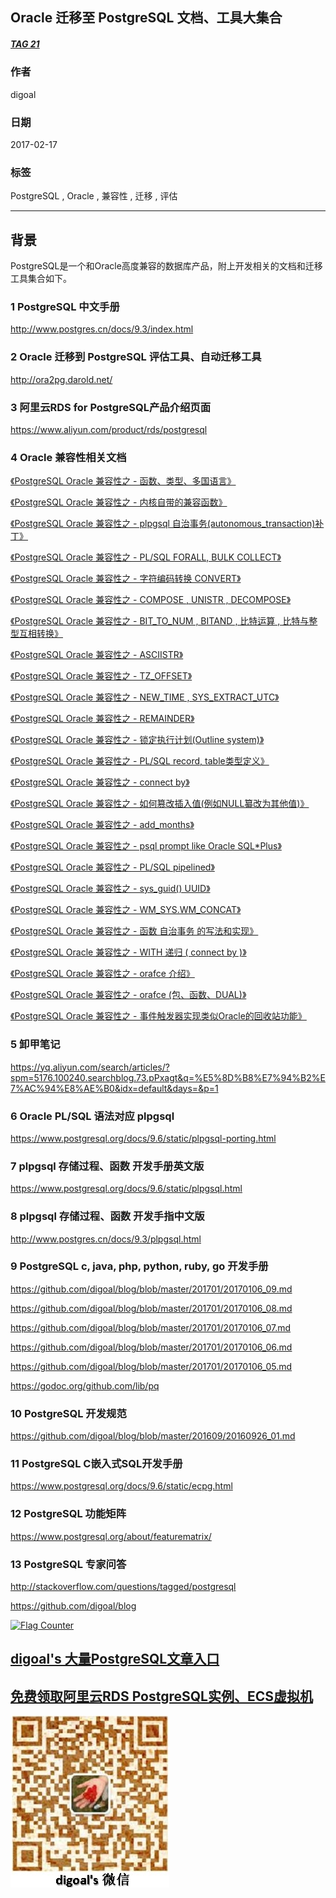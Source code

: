 ## Oracle 迁移至 PostgreSQL 文档、工具大集合   
##### [TAG 21](../class/21.md)
                                       
### 作者                                       
digoal                                        
                                          
### 日期                                        
2017-02-17                                                                   
                                        
### 标签                                                                                                                                                        
PostgreSQL , Oracle , 兼容性 , 迁移 , 评估  
                                      
----                                        
                                      
## 背景                                
PostgreSQL是一个和Oracle高度兼容的数据库产品，附上开发相关的文档和迁移工具集合如下。

### 1 PostgreSQL 中文手册
http://www.postgres.cn/docs/9.3/index.html

### 2 Oracle 迁移到 PostgreSQL 评估工具、自动迁移工具
http://ora2pg.darold.net/

### 3 阿里云RDS for PostgreSQL产品介绍页面
https://www.aliyun.com/product/rds/postgresql

### 4 Oracle 兼容性相关文档
[《PostgreSQL Oracle 兼容性之 - 函数、类型、多国语言》](../201702/20170217_01.md)  

[《PostgreSQL Oracle 兼容性之 - 内核自带的兼容函数》](../201702/20170207_01.md)  

[《PostgreSQL Oracle 兼容性之 - plpgsql 自治事务(autonomous_transaction)补丁》](../201611/20161104_01.md)  

[《PostgreSQL Oracle 兼容性之 - PL/SQL FORALL, BULK COLLECT》](../201610/20161018_04.md)  

[《PostgreSQL Oracle 兼容性之 - 字符编码转换 CONVERT》](../201609/20160921_02.md)  

[《PostgreSQL Oracle 兼容性之 - COMPOSE , UNISTR , DECOMPOSE》](../201609/20160921_01.md)  

[《PostgreSQL Oracle 兼容性之 - BIT_TO_NUM , BITAND , 比特运算 , 比特与整型互相转换》](../201609/20160920_06.md)  

[《PostgreSQL Oracle 兼容性之 - ASCIISTR》](../201609/20160920_05.md)  

[《PostgreSQL Oracle 兼容性之 - TZ_OFFSET》](../201609/20160920_03.md)  

[《PostgreSQL Oracle 兼容性之 - NEW_TIME , SYS_EXTRACT_UTC》](../201609/20160920_02.md)  

[《PostgreSQL Oracle 兼容性之 - REMAINDER》](../201609/20160920_01.md)  

[《PostgreSQL Oracle 兼容性之 - 锁定执行计划(Outline system)》](../201607/20160725_04.md)  

[《PostgreSQL Oracle 兼容性之 - PL/SQL record, table类型定义》](../201607/20160714_01.md)  

[《PostgreSQL Oracle 兼容性之 - connect by》](../201606/20160614_03.md)  

[《PostgreSQL Oracle 兼容性之 - 如何篡改插入值(例如NULL纂改为其他值)》](../201605/20160527_01.md)  

[《PostgreSQL Oracle 兼容性之 - add_months》](../201605/20160507_01.md)  

[《PostgreSQL Oracle 兼容性之 - psql prompt like Oracle SQL*Plus》](../201605/20160503_01.md)  

[《PostgreSQL Oracle 兼容性之 - PL/SQL pipelined》](../201603/20160318_01.md)  

[《PostgreSQL Oracle 兼容性之 - sys_guid() UUID》](../201603/20160315_01.md)  

[《PostgreSQL Oracle 兼容性之 - WM_SYS.WM_CONCAT》](../201602/20160204_01.md)  

[《PostgreSQL Oracle 兼容性之 - 函数 自治事务 的写法和实现》](../201602/20160203_02.md)  

[《PostgreSQL Oracle 兼容性之 - WITH 递归 ( connect by )》](../201512/20151221_02.md)  

[《PostgreSQL Oracle 兼容性之 - orafce 介绍》](../201512/20151221_01.md)  

[《PostgreSQL Oracle 兼容性之 - orafce (包、函数、DUAL)》](../201507/20150703_01.md)  

[《PostgreSQL Oracle 兼容性之 - 事件触发器实现类似Oracle的回收站功能》](../201504/20150429_01.md)

### 5 卸甲笔记
https://yq.aliyun.com/search/articles/?spm=5176.100240.searchblog.73.pPxagt&q=%E5%8D%B8%E7%94%B2%E7%AC%94%E8%AE%B0&idx=default&days=&p=1

### 6 Oracle PL/SQL 语法对应 plpgsql
https://www.postgresql.org/docs/9.6/static/plpgsql-porting.html

### 7 plpgsql 存储过程、函数 开发手册英文版
https://www.postgresql.org/docs/9.6/static/plpgsql.html

### 8 plpgsql 存储过程、函数 开发手指中文版
http://www.postgres.cn/docs/9.3/plpgsql.html

### 9 PostgreSQL c, java, php, python, ruby, go 开发手册
https://github.com/digoal/blog/blob/master/201701/20170106_09.md

https://github.com/digoal/blog/blob/master/201701/20170106_08.md

https://github.com/digoal/blog/blob/master/201701/20170106_07.md

https://github.com/digoal/blog/blob/master/201701/20170106_06.md

https://github.com/digoal/blog/blob/master/201701/20170106_05.md

https://godoc.org/github.com/lib/pq

### 10 PostgreSQL 开发规范
https://github.com/digoal/blog/blob/master/201609/20160926_01.md

### 11 PostgreSQL C嵌入式SQL开发手册
https://www.postgresql.org/docs/9.6/static/ecpg.html

### 12 PostgreSQL 功能矩阵
https://www.postgresql.org/about/featurematrix/

### 13 PostgreSQL 专家问答
http://stackoverflow.com/questions/tagged/postgresql

https://github.com/digoal/blog
          
                                                                                                    
                                                         
  
<a rel="nofollow" href="http://info.flagcounter.com/h9V1"  ><img src="http://s03.flagcounter.com/count/h9V1/bg_FFFFFF/txt_000000/border_CCCCCC/columns_2/maxflags_12/viewers_0/labels_0/pageviews_0/flags_0/"  alt="Flag Counter"  border="0"  ></a>  
  
  
  
  
  
  
## [digoal's 大量PostgreSQL文章入口](https://github.com/digoal/blog/blob/master/README.md "22709685feb7cab07d30f30387f0a9ae")
  
  
## [免费领取阿里云RDS PostgreSQL实例、ECS虚拟机](https://free.aliyun.com/ "57258f76c37864c6e6d23383d05714ea")
  
  
![digoal's weixin](../pic/digoal_weixin.jpg "f7ad92eeba24523fd47a6e1a0e691b59")
  
